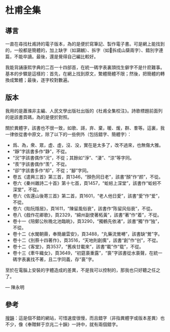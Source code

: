 # 杜甫全集

<h2>導言</h2>

一直在尋找杜甫詩的電子版本，為的是便於寫筆記、製作電子書。可是網上能找到的，一般都是簡體的，加上缺字（如鸂鶒）、拆字（如𡿗拆成山蘖兩字）、錯別字連篇，不能卒讀。最後，還是覺得自己編比較好。

我能背誦康熙字典的二百一十四部首，在統一碼字表裏頭找生僻字不是什麽難事。基本的步驟是這樣的：首先，在網上找到原文，繁體簡體不限；然後，把簡體的轉換成繁體；最後，逐字校對數遍。

<h2>版本</h2>

我用的是蕭滌非主編、人民文學出版社出版的《杜甫全集校注》。詩歌標題前面列的是該書頁碼，為的是便於對照。

關於異體字，該書也不很一致，如歌、謌，弃、棄，暖、煖，群、羣等。這裏，我一律依從書中原文，除了以下的一些例外（包括錯字、簡體字）：

- 爲、為，衆、眾，虚、虛，沒、没，實在是太多了，改不過來，也無傷大雅。
- “靜”字該書多作“静”，不從。
- “況”字該書偶作“况”，不從；其餘如“淨”、“淒”、“涼”等字同。
- “羨”字該書偶作“羡”，不從。
- “卻”字該書多作“却”，不從；“腳”字同。
- 卷五《遣興三首》第三首，頁1346，“顏色同日老”，該書“顏”作“颜”，不從。
- 卷六《秦州雜詩二十首》第十七首，頁1457，“蚯蚓上深堂”，該書作“蚯蚓不深堂”，不從。
- 卷六《佐還山後寄三首》第二首，頁1601，“老人他日愛”，該書“愛”作“爱”，不從。
- 卷六《貽阮隱居》，頁1611，“陳留風俗衰”，該書作“陈留风俗衰”，不從。
- 卷八《戲作花卿歌》，頁2329，“綿州副使著柘黃”，該書“著”作“着”，不從。
- 卷十一《陪鄭公秋晚北池臨眺》，頁3290，“獨鶴先依渚”，該書“獨”作“独”，不從。
- 卷十二《水閣朝霽，奉簡嚴雲安》，頁3488，“丸藥流鶯囀”，該書缺“鶯”字。
- 卷十二《別蔡十四著作》，頁3516，“天地則創痍”，該書“創”作“创”，不從。
- 卷十二《客堂》，頁3537，“舊疾廿載來”，該書“載”作“载”，不從。
- 卷十三《牽牛織女》，頁3649，“初筵裛重露”，“裛”字該書從水裛聲，在統一碼字表裏找不著，且二字同義，存“裛”字。

至於在電腦上安裝的字體造成的差異，不是我可以控制的，那我也只好聽之任之了。

— 陳永明

<h2>參考</h2>

<a href="http://sou-yun.com/">搜韻</a>：這是個不錯的網站，可惜速度很慢，而且錯字（非指異體字或版本差異）也不少，像《奉贈鮮于京兆二十韻》一詩中，就有兩個錯字。